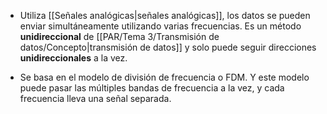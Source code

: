 * Utiliza [[Señales analógicas|señales analógicas]], los datos se pueden enviar simultáneamente utilizando varias frecuencias. Es un método **unidireccional** de [[PAR/Tema 3/Transmisión de datos/Concepto|transmisión de datos]] y solo puede seguir direcciones **unidireccionales** a la vez.

* Se basa en el modelo de división de frecuencia o FDM. Y este modelo puede pasar las múltiples bandas de frecuencia a la vez, y cada frecuencia lleva una señal separada.

